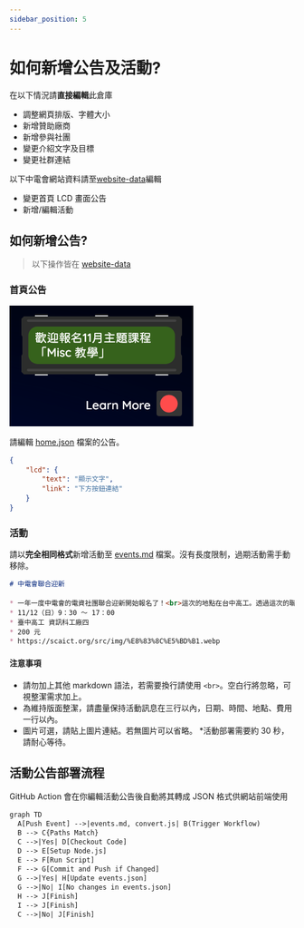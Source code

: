 ```yaml
---
sidebar_position: 5
---
```


# 如何新增公告及活動?

在以下情況請**直接編輯**此倉庫

* 調整網頁排版、字體大小
* 新增贊助廠商
* 新增參與社團
* 變更介紹文字及目標
* 變更社群連結

以下中電會網站資料請至[website-data](https://github.com/SCAICT/website-data)編輯

* 變更首頁 LCD 畫面公告
* 新增/編輯活動

## 如何新增公告?

> 以下操作皆在 [website-data](https://github.com/SCAICT/website-data)

### 首頁公告

![](https://raw.githubusercontent.com/SCAICT/website-data/main/img/home%20boolean.png)

請編輯 [home.json](https://github.com/SCAICT/website-data/blob/main/home.json) 檔案的公告。

```json
{
    "lcd": {
        "text": "顯示文字",
        "link": "下方按鈕連結"
    }
}
```

### 活動

請以**完全相同格式**新增活動至 [events.md](https://github.com/SCAICT/website-data/blob/main/events.md) 檔案。沒有長度限制，過期活動需手動移除。

```markdown
# 中電會聯合迎新

* 一年一度中電會的電資社團聯合迎新開始報名了！<br>這次的地點在台中高工。透過這次的聯合迎新，各位可以多多認識其他社團和結交各大電神喔！另外，這次活動包含 Python 基礎和爬蟲，也是個學習 Python 的好機會，快點來報名吧！
* 11/12（日）9：30 ～ 17：00
* 臺中高工 資訊科工廠四
* 200 元
* https://scaict.org/src/img/%E8%83%8C%E5%BD%B1.webp
```

#### 注意事項

* 請勿加上其他 markdown 語法，若需要換行請使用 `<br>`。空白行將忽略，可視整潔需求加上。
* 為維持版面整潔，請盡量保持活動訊息在三行以內，日期、時間、地點、費用一行以內。
* 圖片可選，請貼上圖片連結。若無圖片可以省略。
*活動部署需要約 30 秒，請耐心等待。

## 活動公告部署流程

GitHub Action 會在你編輯活動公告後自動將其轉成 JSON 格式供網站前端使用

```mermaid
graph TD
  A[Push Event] -->|events.md, convert.js| B(Trigger Workflow)
  B --> C{Paths Match}
  C -->|Yes| D[Checkout Code]
  D --> E[Setup Node.js]
  E --> F[Run Script]
  F --> G[Commit and Push if Changed]
  G -->|Yes| H[Update events.json]
  G -->|No| I[No changes in events.json]
  H --> J[Finish]
  I --> J[Finish]
  C -->|No| J[Finish]
```

